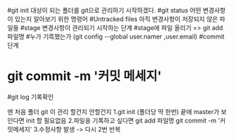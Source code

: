 #git init 대상이 되는 폴더를 git으로 관리하기 시작하겠다.
#git status 어떤 변경사항이 있는지 알아보기 위한 명령어
#Untracked files 아직 변경사항이 저장되지 않은 파일들
#stage 변경사항이 관리되기 시작하는 단계
#stage에 파일 올리기 => git add 파일명
#누가 기륵했는가 (git config --global user.namer ,user.email)
#commit 단계
# git commit -m '커밋 메세지'
#git log 기록확인

맨 처음 폴더 git 이 관리 할건지 안할건지
1.git init (폴더당 딱 한번) 끝에 master가 보인다면 init 할 필요없음
2.파일을 기록하고 싶다면 git add 파일명
                       git commit -m '커밋메세지'
3.수정사항 발생 -> 다시 2번 반복
